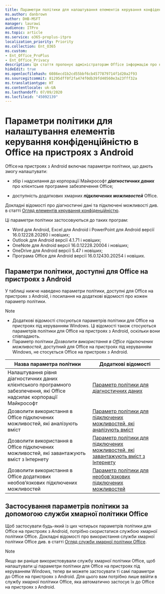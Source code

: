 ```yaml
---
title: Параметри політики для налаштування елементів керування конфіденційністю в Office на пристроях з Android
ms.author: danbrown
author: DHB-MSFT
manager: laurawi
audience: ITPro
ms.topic: article
ms.service: o365-proplus-itpro
localization_priority: Priority
ms.collection: Ent_O365
ms.custom:
- Ent_Office_ProPlus
- Ent_Office_Privacy
description: Ця стаття пропонує адміністраторам Office інформацію про налаштування параметрів конфіденційності в Office на пристроях з Android.
hideEdit: true
ms.openlocfilehash: 6086ecd1b2cd55bbf6cb4577879714f1d20a2f93
ms.sourcegitcommit: 81295dff0f2fa474f0db39fd40560e3a23fff32a
ms.translationtype: HT
ms.contentlocale: uk-UA
ms.lasthandoff: 07/09/2020
ms.locfileid: "45092139"
---
```

# <a name="use-policy-settings-to-manage-privacy-controls-for-office-on-android-devices"></a>Параметри політики для налаштування елементів керування конфіденційністю в Office на пристроях з Android

Office на пристроях з Android включає параметри політики, що дають змогу налаштувати:

- збір і надсилання до корпорації Майкрософт ***діагностичних даних*** про клієнтське програмне забезпечення Office;

- доступність додаткових хмарних ***підключених можливостей*** Office.

Докладні відомості про діагностичні дані та підключені можливості див. в статті [Огляд елементів керування конфіденційністю](overview-privacy-controls.md).

Ці параметри політики застосовуються до таких програм:
- Word для Android, Excel для Android і PowerPoint для Android версії 16.0.12228.20260 і новіших;
- Outlook для Android версії 4.1.71 і новіших;
- OneNote для Android версії 16.0.12228.20004 і новіших;
- OneDrive для Android версії 5.47 і новіших;
- Програма Office для Android версії 16.0.12430.20254 і новіших.

## <a name="policy-settings-available-for-office-on-android-devices"></a>Параметри політики, доступні для Office на пристроях з Android

У таблиці нижче наведено параметри політики, доступні для Office на пристроях з Android, і посилання на додаткові відомості про кожен параметр політики.

> [!NOTE]
>- Додаткові відомості стосуються параметрів політики для Office на пристроях під керуванням Windows. Ці відомості також стосуються параметрів політики для Office на пристроях з Android, оскільки вони співпадають.
>- Параметр політики *Дозволити використання в Office підключених можливостей*, доступний для Office на пристроях під керуванням Windows, не стосується Office на пристроях з Android. 


|Назва параметра політики  |Додаткові відомості |
|---------|---------|
|Налаштування рівня діагностичних даних клієнтського програмного забезпечення, які Office надсилає корпорації Майкрософт|[Параметр політики для діагностичних даних](manage-privacy-controls.md#policy-setting-for-diagnostic-data)         |
|Дозволити використання в Office підключених можливостей, які аналізують вміст| [Параметр політики для підключених можливостей, які аналізують вміст](manage-privacy-controls.md#policy-setting-for-connected-experiences-that-analyze-your-content)        |
|Дозволити використання в Office підключених можливостей, які завантажують вміст з Інтернету |[Параметр політики для підключених можливостей, які завантажують вміст з Інтернету](manage-privacy-controls.md#policy-setting-for-connected-experiences-that-download-online-content)         |
|Дозволити використання в Office додаткових необов’язкових підключених можливостей |[Параметр політики для необов'язкових підключених можливостей](manage-privacy-controls.md#policy-setting-for-optional-connected-experiences)|



## <a name="use-office-cloud-policy-service-to-apply-policy-settings"></a>Застосування параметрів політики за допомогою служби хмарної політики Office

Щоб застосувати будь-який із цих чотирьох параметрів політики для Office на пристроях з Android, потрібно скористатися службою хмарної політики Office. Докладні відомості про використання служби хмарної політики Office див. в статті [Огляд служби хмарної політики Office](../overview-office-cloud-policy-service.md).

> [!NOTE]
> Якщо ви раніше використовували службу хмарної політики Office, щоб налаштувати ці параметри політики для Office на пристроях під керуванням Windows, тепер ви можете застосувати ті самі параметри до Office на пристроях з Android. Для цього вам потрібно лише ввійти в службу хмарної політики Office, яка автоматично застосує їх до Office на пристроях з Android.
